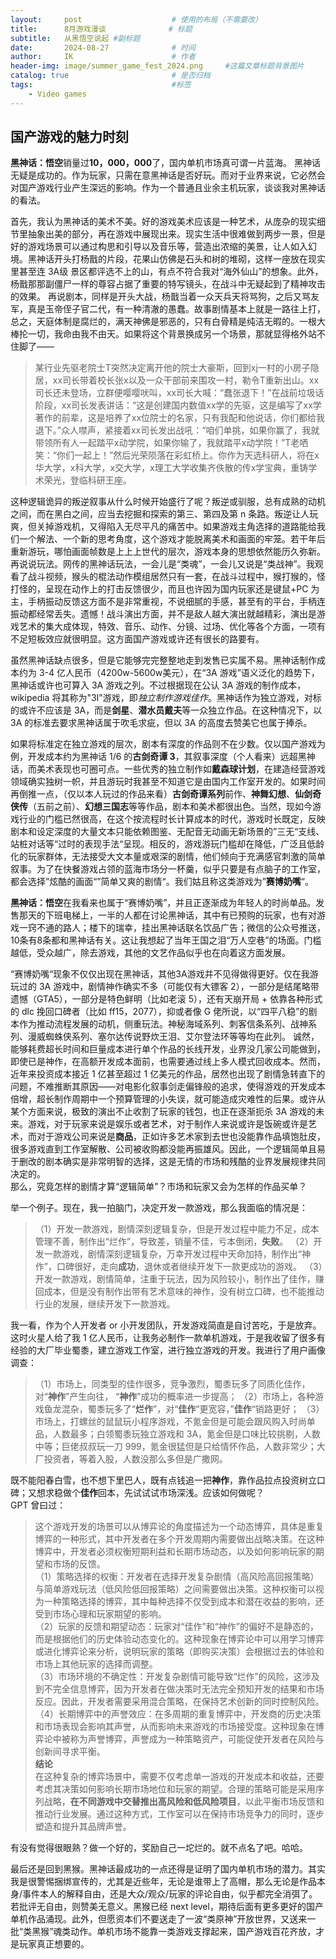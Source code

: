 ```yaml
---
layout:     post   				    # 使用的布局（不需要改）
title:      8月游戏漫谈 				# 标题 
subtitle:   从黑悟空说起 #副标题
date:       2024-08-27 				# 时间
author:     IK 						# 作者
header-img: image/summer_game_fest_2024.png 	#这篇文章标题背景图片
catalog: true 						# 是否归档
tags:								#标签
    - Video games
---
```


## 国产游戏的魅力时刻 

**黑神话：悟空**销量过**10，000，000**了，国内单机市场真可谓一片蓝海。 
黑神话无疑是成功的。作为玩家，只需在意黑神话是否好玩。而对于业界来说，它必然会对国产游戏行业产生深远的影响。作为一个普通且业余主机玩家，谈谈我对黑神话的看法。  

首先，我认为黑神话的美术不美。好的游戏美术应该是一种艺术，从庞杂的现实细节里抽象出美的部分，再在游戏中展现出来。现实生活中很难做到两步一景，但是好的游戏场景可以通过构思和引导以及音乐等，营造出浓缩的美景，让人如入幻境。黑神话开头打杨戬的片段，花果山仿佛是石头和树的堆砌，这样一座放在现实里甚至连 3A级 景区都评选不上的山，有点不符合我对“海外仙山”的想象。此外，杨戬那那副僵尸一样的尊容占据了重要的特写镜头，在战斗中无疑起到了精神攻击的效果。
再说剧本，同样是开头大战，杨戬当着一众天兵天将骂狗，之后又骂友军，真是玉帝侄子官二代，有一种清澈的愚蠢。故事剧情基本上就是一路往上打，总之，天庭体制是腐烂的，满天神佛是邪恶的，只有白骨精是纯洁无暇的。一根大棒抡一切，我命由我不由天。如果将这个背景换成另一个场景，那就显得格外站不住脚了——

> 某行业先驱老院士T突然决定离开他的院士大豪斯，回到xj一村的小房子隐居，xx司长带着校长张x以及一众干部前来围攻一村，勒令T重新出山。xx司长还未登场，立群便嘤嘤吠叫，xx司长大喊：“蠢张退下！”在战前垃圾话阶段，xx司长发表讲话：“这是创建国内数值xx学的先驱，这是编写了xx学著作的前辈，这是培养了xx位院士的名家，只有我配和他说话，你们都给我退下。”众人噤声，紧接着xx司长发出战吼：“咱们单挑，如果你赢了，我就带领所有人一起踏平x动学院，如果你输了，我就踏平x动学院！”T老哂笑：“你们一起上！”然后光荣陨落在彩虹桥上。你作为天选科研人，将在x华大学，x科大学，x交大学，x理工大学收集齐佚散的传x学宝典，重铸学术荣光，登临科研王座。

这种逻辑诡异的叛逆叙事从什么时候开始盛行了呢？叛逆或驯服，总有成熟的动机之间，而在黑白之间，应当去挖掘和探索的第三、第四及第 n 条路。叛逆让人玩爽，但关掉游戏机，又得陷入无尽平凡的痛苦中。如果游戏主角选择的道路能给我们一个解法、一个新的思考角度，这个游戏才能脱离美术和画面的牢笼。若干年后重新游玩，哪怕画面帧数是上上上世代的层次，游戏本身的思想依然能历久弥新。  
再说说玩法。网传的黑神话玩法，一会儿是“类魂”，一会儿又说是“类战神”。我观看了战斗视频，猴头的棍法动作模组居然只有一套，在战斗过程中，猴打猴的，怪打怪的，呈现在动作上的打击反馈很少，而且也许因为国内玩家还是键鼠+PC 为主，手柄振动反馈这方面不是非常重视，不说细腻的手感，甚至有的平台，手柄连振动都经常丢失。遗憾！战斗演出方面，并不是敌人越大演出就越精彩，演出是游戏艺术的集大成体现，特效、音乐、动作、分镜、过场、优化等各个方面，一项有不足短板效应就很明显。这方面国产游戏或许还有很长的路要有。  

虽然黑神话缺点很多，但是它能够完完整整地走到发售已实属不易。黑神话制作成本约为 3-4 亿人民币（4200w-5600w​美元），在“3A 游戏”语义泛化的趋势下，黑神话或许也可算入 3A 游戏之列。不过根据现在公认 3A 游戏的制作成本，wikipedia 将其称为"3I"游戏，即*独立制作游戏佳作*。黑神话作为独立游戏，对标的或许不应该是 3A，而是**剑星**、**潜水员戴夫**等一众独立作品。在这种情况下，以 3A 的标准去要求黑神话属于吹毛求疵，但以 3A 的高度去赞美它也属于捧杀。  

如果将标准定在独立游戏的层次，剧本有深度的作品则不在少数。仅以国产游戏为例，开发成本约为黑神话 1/6 的**古剑奇谭 3**，其叙事深度（个人看来）远超黑神话，而美术表现也可圈可点。一些优秀的独立制作如**戴森球计划**，在建造经营游戏领域确实独树一帜，并且游玩时我甚至不知道它是由国内工作室开发的。如果时间再倒推一点，（仅以本人玩过的作品来看）**古剑奇谭系列**前作、**神舞幻想**、**仙剑奇侠传**（五前之前）、**幻想三国志**等等作品，剧本和美术都很出色。当然，现如今游戏行业的门槛已然很高，在这个按流程时长计算成本的时代，游戏时长既定，反映剧本和设定深度的大量文本只能依赖图鉴、无配音无动画无新场景的”三无“支线、站桩对话等“过时的表现手法“呈现。相反的，游戏游玩门槛却在降低，广泛且低龄化的玩家群体，无法接受大文本量或艰深的剧情，他们倾向于充满感官刺激的简单叙事。为了在快餐游戏占领的蓝海市场分一杯羹，似乎只要是有点脑子的工作室，都会选择”炫酷的画面“”简单又爽的剧情“。我们姑且称这类游戏为”**赛博奶嘴**“。  

**黑神话：悟空**在我看来也属于“赛博奶嘴”，并且正逐渐成为年轻人的时尚单品。发售那天的下班电梯上，一半的人都在讨论黑神话，其中有已预购的玩家，也有对游戏一窍不通的路人；楼下的瑞幸，挂出黑神话联名饮品广告；微信的公众号推送，10条有8条都和黑神话有关。这让我想起了当年王国之泪“万人空巷”的场面。门槛越低，受众越广，除去游戏，其他的文艺作品似乎也在向着这方面发展。  

“赛博奶嘴“现象不仅仅出现在黑神话，其他3A游戏并不见得做得更好。仅在我游玩过的 3A 游戏中，剧情神作确实不多（可能仅有大镖客 2），一部分是结尾略带遗憾（GTA5），一部分是特色鲜明（比如老滚 5），还有天崩开局 + 依靠各种形式的 dlc 挽回口碑者（比如 ff15，2077），抑或者像 G 佬所说，以“四平八稳”的剧本作为推动流程发展的动机，侧重玩法。神秘海域系列、刺客信条系列、战神系列、漫威蜘蛛侠系列、塞尔达传说野炊王泪、艾尔登法环等等均在此列。
诚然，能够耗费超长时间和巨量成本进行单个作品的长线开发，业界没几家公司能做到，即使已是神作，在高额开发成本面前，也需要通过线上多人模式回收成本。然而，近年来投资成本接近 1 亿甚至超过 1 亿美元的作品，居然也出现了剧情急转直下的问题，不难推断其原因——对电影化叙事剑走偏锋般的追求，使得游戏的开发成本倍增，超长制作周期中一个预算管理的小失误，就可能造成灾难性的后果。或许从某个方面来说，极致的演出不止收割了玩家的钱包，也正在逐渐扼杀 3A 游戏的未来。游戏，对于玩家来说是娱乐或者艺术，对于制作人来说或许是饭碗或许是艺术，而对于游戏公司来说是**商品**，正如许多艺术家到去世也没能靠作品填饱肚皮，很多游戏直到工作室解散、公司被收购都没能再振雄风。因此，一个逻辑简单且易于删改的剧本确实是非常明智的选择，这是无情的市场和残酷的业界发展规律共同决定的。  
那么，究竟怎样的剧情才算“逻辑简单”？市场和玩家又会为怎样的作品买单？  

举一个例子。现在，我一拍脑门，决定开发一款游戏，那么我面临的情况是：
>（1）开发一款游戏，剧情深刻逻辑复杂，但是开发过程中能力不足，成本管理不善，制作出“烂作”，导致差，销量不佳，亏本倒闭，**失败**。
（2）开发一款游戏，剧情深刻逻辑复杂，万幸开发过程中天命加持，制作出“神作”，口碑很好，走向**成功**，退休或者继续开发下一款更成功的游戏。
（3）开发一款游戏，剧情简单，注重于玩法，因为风险较小，制作出了佳作，赚回成本，但是没有制作出带有艺术意味的神作，没有树立口碑，也不能推动行业的发展，继续开发下一款游戏。

我一看，作为个人开发者 or 小开发团队，开发游戏简直是自讨苦吃，于是放弃。这时火星人给了我 1 亿人民币，让我务必制作一款单机游戏，于是我收留了很多有经验的大厂毕业蜀黍，建立游戏工作室，进行独立游戏的开发。我进行了用户画像调查：
>（1）市场上，同类型的佳作很多，竞争激烈，蜀黍玩多了同质化佳作，对“**神作**”产生向往， “**神作**”成功的概率进一步提高；
（2）市场上，各种游戏鱼龙混杂，蜀黍玩多了“**烂作**”，对“**佳作**“更宽容，”**佳作**“销路更好；
（3）市场上，打螺丝的鼠鼠玩小程序游戏，不氪金但是可能会跟风购入时尚单品，人数最多；白领蜀黍玩独立游戏和 3A，氪金但是口味比较挑剔，人数中等；巨佬叔叔玩一刀 999，氪金很猛但是只给情怀作品，人数非常少；大厂投资者，等着入股，人数没那么多但是广撒网。

既不能阳春白雪，也不想下里巴人，既有点钱追一把**神作**，靠作品拉点投资树立口碑；又想求稳做个**佳作**回本，先试试试市场深浅。应该如何做呢？  
GPT 曾曰过：
>这个游戏开发的场景可以从博弈论的角度描述为一个动态博弈，具体是重复博弈的一种形式，其中开发者在多个开发周期内需要做出战略决策。在这种博弈中，开发者必须权衡短期利益和长期市场动态，以及如何影响玩家的期望和市场的反馈。  
（1）策略选择的权衡：开发者在选择开发复杂剧情（高风险高回报策略）与简单游戏玩法（低风险低回报策略）之间需要做出决策。这种权衡可以视为一种策略选择的博弈，其中每种选择不仅受到成本和潜在收益的影响，还受到市场心理和玩家期望的影响。  
（2）玩家的反馈和期望动态：玩家对“佳作”和“神作”的偏好不是静态的，而是根据他们的历史体验动态变化的。这种现象在博弈论中可以用学习博弈或进化博弈论来分析，说明玩家的策略（即购买决策）会根据过去的体验和市场上其他玩家的选择而调整。  
（3）市场环境的不确定性：开发复杂剧情可能导致“烂作”的风险，这涉及到不完全信息博弈，因为开发者在做决策时无法完全预知开发的结果和市场反应。因此，开发者需要采用混合策略，在保持艺术创新的同时控制风险。  
（4）长期博弈中的声誉效应：在多周期的重复博弈中，开发商的历史决策和市场表现会影响其声誉，从而影响未来游戏的市场接受度。这种现象在博弈论中被称为声誉博弈，声誉成为一种策略资产，可能促使开发者在风险与创新间寻求平衡。  
**结论**  
在这种复杂的博弈场景中，需要不仅考虑单一游戏的开发成本和收益，还要考虑其决策如何影响长期市场地位和玩家的期望。合理的策略可能是采用序列战略，**在不同游戏中交替推出高风险和低风险项目**，以此平衡市场反馈和推动行业发展。通过这种方式，工作室可以在保持市场竞争力的同时，逐步塑造和提升其品牌声誉。  

有没有觉得很眼熟？做一个好的，奖励自己一坨烂的。就不点名了吧。哈哈。

最后还是回到黑猴。黑神话最成功的一点还得是证明了国内单机市场的潜力。其实我是很警惕捆绑宣传的，尤其是近些年，无论是谁带上了高帽，那么无论是作品本身/事件本人的解释自由，还是大众/观众/玩家的评论自由，似乎都完全消弭了。若批评无自由，则赞美无意义。黑猴已经 next level，期待后面有更多更好的国产单机作品涌现。此外，但愿资本们不要送走了一波“类原神”开放世界，又送来一批“类黑猴”魂类动作。单机市场不能靠一类游戏支撑起来，国产游戏百花齐放，才是玩家真正想要的。
